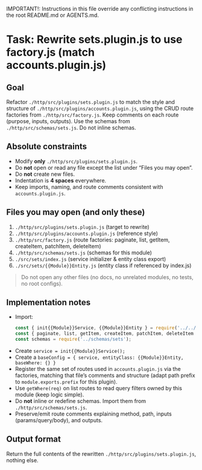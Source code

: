 IMPORTANT!: Instructions in this file override any conflicting instructions in the root README.md or AGENTS.md.

# Task: Rewrite sets.plugin.js to use factory.js (match accounts.plugin.js)

## Goal
Refactor `./http/src/plugins/sets.plugin.js` to match the style and structure of `./http/src/plugins/accounts.plugin.js`, using the CRUD route factories from `./http/src/factory.js`. Keep comments on each route (purpose, inputs, outputs). Use the schemas from `./http/src/schemas/sets.js`. Do not inline schemas.

## Absolute constraints
- Modify **only** `./http/src/plugins/sets.plugin.js`.
- Do **not** open or read any file except the list under “Files you may open”.
- Do **not** create new files.
- Indentation is **4 spaces** everywhere.
- Keep imports, naming, and route comments consistent with `accounts.plugin.js`.

## Files you may open (and only these)
1. `./http/src/plugins/sets.plugin.js`        (target to rewrite)  
2. `./http/src/plugins/accounts.plugin.js`         (reference style)  
3. `./http/src/factory.js`                         (route factories: paginate, list, getItem, createItem, patchItem, deleteItem)  
4. `./http/src/schemas/sets.js`              (schemas for this module)  
5. `./src/sets/index.js`                     (service initializer & entity class export)  
6. `./src/sets/{{Module}}Entity.js`          (entity class if referenced by index.js)  

> Do not open any other files (no docs, no unrelated modules, no tests, no root configs).

## Implementation notes
- Import:
    ```js
    const { init{{Module}}Service, {{Module}}Entity } = require('../../src/sets');
    const { paginate, list, getItem, createItem, patchItem, deleteItem } = require('../factory');
    const schemas = require('../schemas/sets');
    ```
- Create `service = init{{Module}}Service();`
- Create a `baseConfig = { service, entityClass: {{Module}}Entity, baseWhere: {} }`
- Register the same set of routes used in `accounts.plugin.js` via the factories, matching that file’s comments and structure (adapt path prefix to `module.exports.prefix` for this plugin).
- Use `getWhere(req)` on list routes to read query filters owned by this module (keep logic simple).
- Do **not** inline or redefine schemas. Import them from `./http/src/schemas/sets.js`.
- Preserve/emit route comments explaining method, path, inputs (params/query/body), and outputs.

## Output format
Return the full contents of the rewritten `./http/src/plugins/sets.plugin.js`, nothing else.
